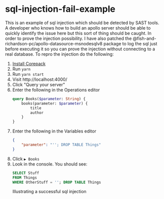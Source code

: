 # sql-injection-fail-example

This is an example of sql injection which should be detected by SAST tools.
A developer who knows how to build an apollo server should be able to quickly
identify the issue here but this sort of thing should be caught. In order to prove
the injection possibility. I have also patched the @fish-and-richardson-pc/apollo-datasource-msnodesqlv8
package to log the sql just before executing it so you can prove the injection without connecting
to a real database. To repro the injection do the following:

1. [Install Corepack](https://yarnpkg.com/getting-started/install#install-corepack)
2. Run `yarn`
3. Run `yarn start`
4. Visit http://localhost:4000/
5. Click "Query your server"
6. Enter the following in the Operations editor
    ```graphql
    query Books($parameter: String) {
        books(parameter: $parameter) {
            title
            author
        }
    }
    ```
7. Enter the following in the Variables editor
    ```json
    {
        "parameter": "''; DROP TABLE Things"
    }
    ```
8. Click `▶ Books`
9. Look in the console. You should see:
   ```sql
   SELECT Stuff
   FROM Things
   WHERE OtherStuff = ''; DROP TABLE Things
   ```
   Illustrating a successful sql injection

